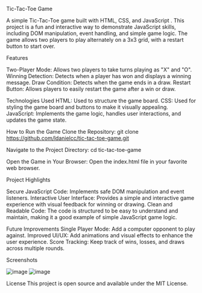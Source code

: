 Tic-Tac-Toe Game

A simple Tic-Tac-Toe game built with HTML, CSS, and JavaScript . This project is a fun and interactive way to demonstrate JavaScript skills, including DOM manipulation, event handling, and simple game logic. The game allows two players to play alternately on a 3x3 grid, with a restart button to start over.

Features

Two-Player Mode: Allows two players to take turns playing as "X" and "O".
Winning Detection: Detects when a player has won and displays a winning message.
Draw Condition: Detects when the game ends in a draw.
Restart Button: Allows players to easily restart the game after a win or draw.

Technologies Used
HTML: Used to structure the game board.
CSS: Used for styling the game board and buttons to make it visually appealing.
JavaScript: Implements the game logic, handles user interactions, and updates the game state.

How to Run the Game
Clone the Repository: git clone https://github.com/ldanielcc/tic-tac-toe-game.git

Navigate to the Project Directory: cd tic-tac-toe-game

Open the Game in Your Browser: Open the index.html file in your favorite web browser.


Project Highlights

Secure JavaScript Code: Implements safe DOM manipulation and event listeners.
Interactive User Interface: Provides a simple and interactive game experience with visual feedback for winning or drawing.
Clean and Readable Code: The code is structured to be easy to understand and maintain, making it a good example of simple JavaScript game logic.

Future Improvements
Single Player Mode: Add a computer opponent to play against.
Improved UI/UX: Add animations and visual effects to enhance the user experience.
Score Tracking: Keep track of wins, losses, and draws across multiple rounds.

Screenshots

![image](https://github.com/user-attachments/assets/f3365091-2825-439e-8991-ae7f23fe7e91)
![image](https://github.com/user-attachments/assets/29a00781-873f-4c62-9ed3-83dd4d6e2b67)

License
This project is open source and available under the MIT License.
